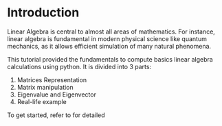 
# Introduction
Linear Algebra is central to almost all areas of mathematics. 
For instance, linear algebra is fundamental in modern physical science
like quantum mechanics, as it allows efficient simulation of many natural phenomena.

This tutorial provided the fundamentals to compute basics linear algebra calculations using python. 
It is divided into 3 parts:
1. Matrices Representation
2. Matrix manipulation 
3. Eigenvalue and Eigenvector 
4. Real-life example 

To get started, refer to for detailed 
